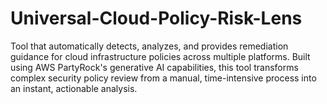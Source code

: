 # Universal-Cloud-Policy-Risk-Lens
Tool that automatically detects, analyzes, and provides remediation guidance for cloud infrastructure policies across multiple platforms. Built using AWS PartyRock's generative AI capabilities, this tool transforms complex security policy review from a manual, time-intensive process into an instant, actionable analysis.
